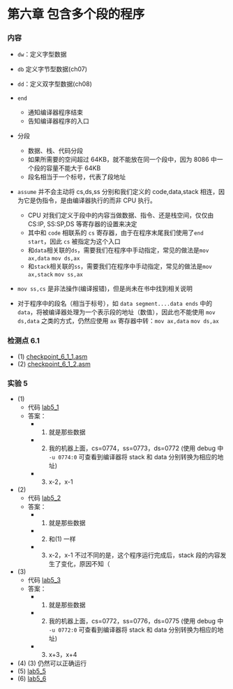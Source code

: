 # 第六章 包含多个段的程序

### 内容

- `dw`：定义字型数据
- `db` 定义字节型数据(ch07)
- `dd`：定义双字型数据(ch08)

- `end`

  - 通知编译器程序结束
  - 告知编译器程序的入口

- 分段

  - 数据、栈、代码分段
  - 如果所需要的空间超过 64KB，就不能放在同一个段中，因为 8086 中一个段的容量不能大于 64KB
  - 段名相当于一个标号，代表了段地址

- `assume` 并不会主动将 cs,ds,ss 分别和我们定义的 code,data,stack 相连，因为它是伪指令，是由编译器执行的而非 CPU 执行。

  - CPU 对我们定义于段中的内容当做数据、指令、还是栈空间，仅仅由 CS:IP, SS:SP,DS 等寄存器的设置来决定
  - 其中和 `code` 相联系的 `cs` 寄存器，由于在程序末尾我们使用了`end start`，因此 `cs` 被指定为这个入口
  - 和`data`相关联的`ds`，需要我们在程序中手动指定，常见的做法是`mov ax,data` `mov ds,ax`
  - 和`stack`相关联的`ss`，需要我们在程序中手动指定，常见的做法是`mov ax,stack` `mov ss,ax`

- `mov ss,cs` 是非法操作(编译报错)，但是尚未在书中找到相关说明

- 对于程序中的段名（相当于标号），如 `data segment....data ends` 中的 `data`，将被编译器处理为一个表示段的地址（数值），因此也不能使用 `mov ds,data` 之类的方式，仍然应使用 `ax` 寄存器中转：`mov ax,data` `mov ds,ax`

### 检测点 6.1

- (1)
  [checkpoint_6_1_1.asm](./checkpoint_6_1_1.asm)
- (2)
  [checkpoint_6_1_2.asm](./checkpoint_6_1_2.asm)

### 实验 5

- (1)
  - 代码 [lab5_1](./LAB5_1.ASM)
  - 答案：
    - 1. 就是那些数据
    - 2. 我的机器上面，cs=0774，ss=0773，ds=0772 (使用 debug 中 `-u 0774:0` 可查看到编译器将 stack 和 data 分别转换为相应的地址)
    - 3. x-2，x-1
- (2)
  - 代码 [lab5_2](./LAB5_2.ASM)
  - 答案：
    - 1. 就是那些数据
    - 2. 和(1) 一样
    - 3. x-2，x-1
         不过不同的是，这个程序运行完成后，stack 段的内容发生了变化，原因不知（
- (3)
  - 代码 [lab5_3](./LAB5_3.ASM)
  - 答案：
    - 1. 就是那些数据
    - 2. 我的机器上面，cs=0772，ss=0776，ds=0775 (使用 debug 中 `-u 0772:0` 可查看到编译器将 stack 和 data 分别转换为相应的地址)
    - 3. x+3，x+4
- (4)
  (3) 仍然可以正确运行
- (5)
  [lab5_5](./LAB5_5.ASM)
- (6)
  [lab5_6](./LAB5_6.ASM)
